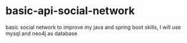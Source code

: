# basic-api-social-network
basic social network to improve my java and spring boot skills, I will use mysql and neo4j as database
